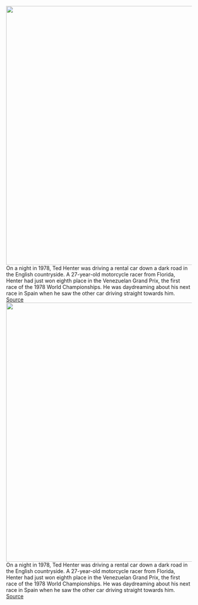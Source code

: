 <img src='https://cdn.vox-cdn.com/thumbor/AOw1-R8XNqwPSys-KRBfFSz29DQ=/0x0:2040x1360/1200x675/filters:focal(857x517:1183x843)/cdn.vox-cdn.com/uploads/chorus_image/image/71114122/acastro_illo_226061_0001.0.jpg' width='700px' /><br/>
On a night in 1978, Ted Henter was driving a rental car down a dark road in the English countryside. A 27-year-old motorcycle racer from Florida, Henter had just won eighth place in the Venezuelan Grand Prix, the first race of the 1978 World Championships. He was daydreaming about his next race in Spain when he saw the other car driving straight towards him.
<a href='https://www.theverge.com/23203911/screen-readers-history-blind-henter-curran-teh-nvda'> Source <a/><img src='https://cdn.vox-cdn.com/thumbor/AOw1-R8XNqwPSys-KRBfFSz29DQ=/0x0:2040x1360/1200x675/filters:focal(857x517:1183x843)/cdn.vox-cdn.com/uploads/chorus_image/image/71114122/acastro_illo_226061_0001.0.jpg' width='700px' /><br/>
On a night in 1978, Ted Henter was driving a rental car down a dark road in the English countryside. A 27-year-old motorcycle racer from Florida, Henter had just won eighth place in the Venezuelan Grand Prix, the first race of the 1978 World Championships. He was daydreaming about his next race in Spain when he saw the other car driving straight towards him.
<a href='https://www.theverge.com/23203911/screen-readers-history-blind-henter-curran-teh-nvda'> Source <a/>